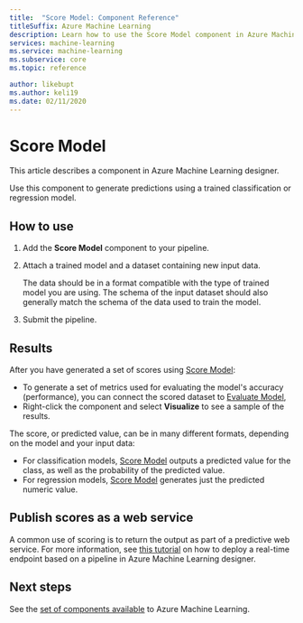 ```yaml
---
title:  "Score Model: Component Reference"
titleSuffix: Azure Machine Learning
description: Learn how to use the Score Model component in Azure Machine Learning to generate predictions using a trained classification or regression model.
services: machine-learning
ms.service: machine-learning
ms.subservice: core
ms.topic: reference

author: likebupt
ms.author: keli19
ms.date: 02/11/2020
---
```

# Score Model

This article describes a component in Azure Machine Learning designer.

Use this component to generate predictions using a trained classification or regression model.

## How to use

1. Add the **Score Model** component to your pipeline.

2. Attach a trained model and a dataset containing new input data. 

    The data should be in a format compatible with the type of trained model you are using. The schema of the input dataset should also generally match the schema of the data used to train the model.

3. Submit the pipeline.

## Results

After you have generated a set of scores using [Score Model](./score-model.md):

+ To generate a set of metrics used for evaluating the model's accuracy (performance), you can connect the scored dataset to [Evaluate Model](./evaluate-model.md), 
+ Right-click the component and select **Visualize** to see a sample of the results.
<!-- + To Save the results to a dataset. -->

The score, or predicted value, can be in many different formats, depending on the model and your input data:

- For classification models, [Score Model](./score-model.md) outputs a predicted value for the class, as well as the probability of the predicted value.
- For regression models, [Score Model](./score-model.md) generates just the predicted numeric value.


## Publish scores as a web service

A common use of scoring is to return the output as part of a predictive web service. For more information, see [this tutorial](../tutorial-designer-automobile-price-deploy.md) on how to deploy a real-time endpoint based on a pipeline in Azure Machine Learning designer.

## Next steps

See the [set of components available](component-reference.md) to Azure Machine Learning.